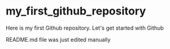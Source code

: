 # my_first_github_repository
Here is my first Github repository. Let's get started with Github

README.md file was just edited manually
